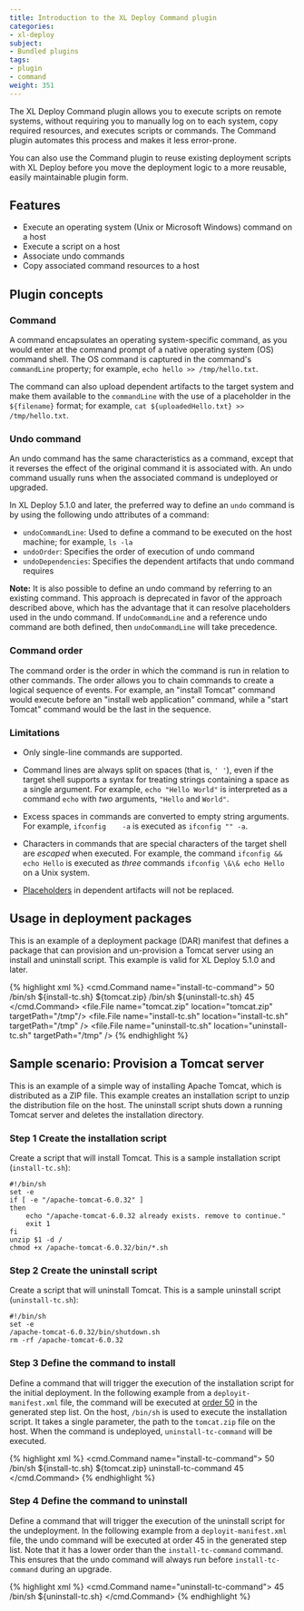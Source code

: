 ```yaml
---
title: Introduction to the XL Deploy Command plugin
categories:
- xl-deploy
subject:
- Bundled plugins
tags:
- plugin
- command
weight: 351
---
```


The XL Deploy Command plugin allows you to execute scripts on remote systems, without requiring you to manually log on to each system, copy required resources, and executes scripts or commands. The Command plugin automates this process and makes it less error-prone.

You can also use the Command plugin to reuse existing deployment scripts with XL Deploy before you move the deployment logic to a more reusable, easily maintainable plugin form.

## Features

* Execute an operating system (Unix or Microsoft Windows) command on a host
* Execute a script on a host
* Associate undo commands
* Copy associated command resources to a host

## Plugin concepts

### Command

A command encapsulates an operating system-specific command, as you would enter at the command prompt of a native operating system (OS) command shell. The OS command is captured in the command's `commandLine` property; for example, `echo hello >> /tmp/hello.txt`.

The command can also upload dependent artifacts to the target system and make them available to the `commandLine` with the use of a placeholder in the `${filename}` format; for example, `cat ${uploadedHello.txt} >> /tmp/hello.txt`.

### Undo command

An undo command has the same characteristics as a command, except that it reverses the effect of the original command it is associated with. An undo command usually runs when the associated command is undeployed or upgraded.

In XL Deploy 5.1.0 and later, the preferred way to define an `undo` command is by using the following undo attributes of a command:

* `undoCommandLine`: Used to define a command to be executed on the host machine; for example, `ls -la`
* `undoOrder`: Specifies the order of execution of undo command
* `undoDependencies`: Specifies the dependent artifacts that undo command requires

**Note:** It is also possible to define an undo command by referring to an existing command. This approach is deprecated in favor of the approach described above, which has the advantage that it can resolve placeholders used in the undo command. If `undoCommandLine` and a reference undo command are both defined, then `undoCommandLine` will take precedence.

### Command order

The command order is the order in which the command is run in relation to other commands. The order allows you to chain commands to create a logical sequence of events. For example, an "install Tomcat" command would execute before an "install web application" command, while a "start Tomcat" command would be the last in the sequence.

### Limitations

* Only single-line commands are supported.

* Command lines are always split on spaces (that is, `' '`), even if the target shell supports a syntax for treating strings containing a space as a single argument. For example, `echo "Hello World"` is interpreted as a command `echo` with _two_ arguments, `"Hello` and `World"`.

* Excess spaces in commands are converted to empty string arguments. For example, <code>ifconfig&nbsp;&nbsp;&nbsp;&nbsp;-a</code> is executed as `ifconfig "" -a`.

* Characters in commands that are special characters of the target shell are *escaped* when executed. For example, the command `ifconfig && echo Hello` is executed as _three_ commands `ifconfig \&\& echo Hello` on a Unix system.

* [Placeholders](/xl-deploy/how-to/using-placeholders-in-xl-deploy.html) in dependent artifacts will not be replaced.

## Usage in deployment packages

This is an example of a deployment package (DAR) manifest that defines a package that can provision and un-provision a Tomcat server using an install and uninstall script. This example is valid for XL Deploy 5.1.0 and later.

{% highlight xml %}
<cmd.Command name="install-tc-command">
    <order>50</order>
    <commandLine>/bin/sh ${install-tc.sh} ${tomcat.zip}</commandLine>
    <dependencies>
        <ci ref="install-tc.sh" />
        <ci ref="tomcat.zip" />
    </dependencies>
    <undoCommandLine>/bin/sh ${uninstall-tc.sh}</undoCommandLine>
    <undoOrder>45</undoOrder>
    <undoDependencies>
        <ci ref="uninstall-tc.sh" />
    </undoDependencies>
</cmd.Command>
<file.File name="tomcat.zip" location="tomcat.zip" targetPath="/tmp"/>
<file.File name="install-tc.sh" location="install-tc.sh" targetPath="/tmp" />
<file.File name="uninstall-tc.sh" location="uninstall-tc.sh" targetPath="/tmp" />
{% endhighlight %}

## Sample scenario: Provision a Tomcat server

This is an example of a simple way of installing Apache Tomcat, which is distributed as a ZIP file. This example creates an installation script to unzip the distribution file on the host. The uninstall script shuts down a running Tomcat server and deletes the installation directory.

### Step 1 Create the installation script

Create a script that will install Tomcat. This is a sample installation script (`install-tc.sh`):

    #!/bin/sh
    set -e
    if [ -e "/apache-tomcat-6.0.32" ]
    then
	    echo "/apache-tomcat-6.0.32 already exists. remove to continue."
	    exit 1
    fi
    unzip $1 -d /
    chmod +x /apache-tomcat-6.0.32/bin/*.sh

### Step 2 Create the uninstall script

Create a script that will uninstall Tomcat. This is a sample uninstall script (`uninstall-tc.sh`):

    #!/bin/sh
    set -e
    /apache-tomcat-6.0.32/bin/shutdown.sh
    rm -rf /apache-tomcat-6.0.32

### Step 3 Define the command to install

Define a command that will trigger the execution of the installation script for the initial deployment. In the following example from a `deployit-manifest.xml` file, the command will be executed at [order 50](/xl-deploy/concept/steps-and-steplists-in-xl-deploy.html#steplist) in the generated step list. On the host, `/bin/sh` is used to execute the installation script. It takes a single parameter, the path to the `tomcat.zip` file on the host. When the command is undeployed, `uninstall-tc-command` will be executed.

{% highlight xml %}
<cmd.Command name="install-tc-command">
    <order>50</order>
    <commandLine>/bin/sh ${install-tc.sh} ${tomcat.zip}</commandLine>
    <commandLine>uninstall-tc-command</commandLine>
    <undoOrder>45</undoOrder>
    <dependencies>
        <ci ref="install-tc.sh" />
        <ci ref="tomcat.zip" />
    </dependencies>
</cmd.Command>
{% endhighlight %}

### Step 4 Define the command to uninstall

Define a command that will trigger the execution of the uninstall script for the undeployment. In the following example from a `deployit-manifest.xml` file, the undo command will be executed at order 45 in the generated step list. Note that it has a lower order than the `install-tc-command` command. This ensures that the undo command will always run before `install-tc-command` during an upgrade.

{% highlight xml %}
<cmd.Command name="uninstall-tc-command">
    <order>45</order>
    <commandLine>/bin/sh ${uninstall-tc.sh}</commandLine>
    <dependencies>
        <ci ref="uninstall-tc.sh" />
    </dependencies>
</cmd.Command>
{% endhighlight %}

